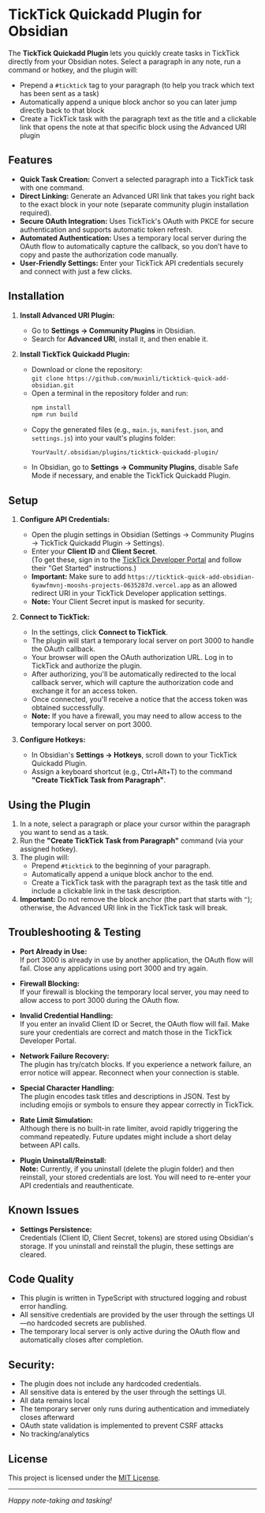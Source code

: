 # TickTick Quickadd Plugin for Obsidian

The **TickTick Quickadd Plugin** lets you quickly create tasks in TickTick directly from your Obsidian notes. Select a paragraph in any note, run a command or hotkey, and the plugin will:
- Prepend a `#ticktick` tag to your paragraph (to help you track which text has been sent as a task)
- Automatically append a unique block anchor so you can later jump directly back to that block
- Create a TickTick task with the paragraph text as the title and a clickable link that opens the note at that specific block using the Advanced URI plugin

## Features

- **Quick Task Creation:** Convert a selected paragraph into a TickTick task with one command.
- **Direct Linking:** Generate an Advanced URI link that takes you right back to the exact block in your note (separate community plugin installation required).
- **Secure OAuth Integration:** Uses TickTick's OAuth with PKCE for secure authentication and supports automatic token refresh.
- **Automated Authentication:** Uses a temporary local server during the OAuth flow to automatically capture the callback, so you don’t have to copy and paste the authorization code manually.
- **User-Friendly Settings:** Enter your TickTick API credentials securely and connect with just a few clicks.

## Installation

1. **Install Advanced URI Plugin:**
   - Go to **Settings → Community Plugins** in Obsidian.
   - Search for **Advanced URI**, install it, and then enable it.

2. **Install TickTick Quickadd Plugin:**
   - Download or clone the repository:  
     `git clone https://github.com/muxinli/ticktick-quick-add-obsidian.git`
   - Open a terminal in the repository folder and run:
     ```bash
     npm install
     npm run build
     ```
   - Copy the generated files (e.g., `main.js`, `manifest.json`, and `settings.js`) into your vault's plugins folder:
     ```
     YourVault/.obsidian/plugins/ticktick-quickadd-plugin/
     ```
   - In Obsidian, go to **Settings → Community Plugins**, disable Safe Mode if necessary, and enable the TickTick Quickadd Plugin.

## Setup

1. **Configure API Credentials:**
   - Open the plugin settings in Obsidian (Settings → Community Plugins → TickTick Quickadd Plugin → Settings).
   - Enter your **Client ID** and **Client Secret**.  
     (To get these, sign in to the [TickTick Developer Portal](https://developer.ticktick.com/) and follow their "Get Started" instructions.)
   - **Important:** Make sure to add `https://ticktick-quick-add-obsidian-6yawfmvnj-mooshs-projects-0635287d.vercel.app` as an allowed redirect URI in your TickTick Developer application settings.
   - **Note:** Your Client Secret input is masked for security.

2. **Connect to TickTick:**
   - In the settings, click **Connect to TickTick**.
   - The plugin will start a temporary local server on port 3000 to handle the OAuth callback.
   - Your browser will open the OAuth authorization URL. Log in to TickTick and authorize the plugin.
   - After authorizing, you'll be automatically redirected to the local callback server, which will capture the authorization code and exchange it for an access token.
   - Once connected, you'll receive a notice that the access token was obtained successfully.
   - **Note:** If you have a firewall, you may need to allow access to the temporary local server on port 3000.

3. **Configure Hotkeys:**
   - In Obsidian's **Settings → Hotkeys**, scroll down to your TickTick Quickadd Plugin.
   - Assign a keyboard shortcut (e.g., Ctrl+Alt+T) to the command **"Create TickTick Task from Paragraph"**.

## Using the Plugin

1. In a note, select a paragraph or place your cursor within the paragraph you want to send as a task.
2. Run the **"Create TickTick Task from Paragraph"** command (via your assigned hotkey).
3. The plugin will:
   - Prepend `#ticktick` to the beginning of your paragraph.
   - Automatically append a unique block anchor to the end.
   - Create a TickTick task with the paragraph text as the task title and include a clickable link in the task description.
4. **Important:** Do not remove the block anchor (the part that starts with `^`); otherwise, the Advanced URI link in the TickTick task will break.

## Troubleshooting & Testing
  
- **Port Already in Use:**  
  If port 3000 is already in use by another application, the OAuth flow will fail. Close any applications using port 3000 and try again.

- **Firewall Blocking:**  
  If your firewall is blocking the temporary local server, you may need to allow access to port 3000 during the OAuth flow.

- **Invalid Credential Handling:**  
  If you enter an invalid Client ID or Secret, the OAuth flow will fail. Make sure your credentials are correct and match those in the TickTick Developer Portal.

- **Network Failure Recovery:**  
  The plugin has try/catch blocks. If you experience a network failure, an error notice will appear. Reconnect when your connection is stable.

- **Special Character Handling:**  
  The plugin encodes task titles and descriptions in JSON. Test by including emojis or symbols to ensure they appear correctly in TickTick.

- **Rate Limit Simulation:**  
  Although there is no built-in rate limiter, avoid rapidly triggering the command repeatedly. Future updates might include a short delay between API calls.

- **Plugin Uninstall/Reinstall:**  
  **Note:** Currently, if you uninstall (delete the plugin folder) and then reinstall, your stored credentials are lost. You will need to re-enter your API credentials and reauthenticate.

## Known Issues

- **Settings Persistence:**  
  Credentials (Client ID, Client Secret, tokens) are stored using Obsidian's storage. If you uninstall and reinstall the plugin, these settings are cleared.

## Code Quality

- This plugin is written in TypeScript with structured logging and robust error handling.
- All sensitive credentials are provided by the user through the settings UI—no hardcoded secrets are published.
- The temporary local server is only active during the OAuth flow and automatically closes after completion.

## Security:
- The plugin does not include any hardcoded credentials.
- All sensitive data is entered by the user through the settings UI. 
- All data remains local
- The temporary server only runs during authentication and immediately closes afterward
- OAuth state validation is implemented to prevent CSRF attacks
- No tracking/analytics

## License

This project is licensed under the [MIT License](./LICENSE).

---

*Happy note-taking and tasking!*
